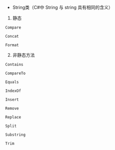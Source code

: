 - String类（C#中 String 与 string 具有相同的含义）
1. 静态

`Compare`

`Concat`

`Format`

2. 非静态方法

`Contains`

`CompareTo`

`Equals`

`IndexOf`

`Insert`

`Remove`

`Replace`

`Split`

`Substring`

`Trim`